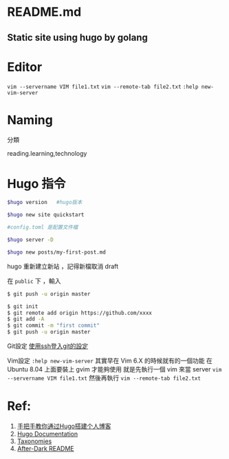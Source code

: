 # README.md

Static site using hugo by golang
---

# Editor 

`vim --servername VIM file1.txt`
`vim --remote-tab file2.txt`
`:help new-vim-server`


#  Naming

分類

reading.learning,technology



# Hugo 指令

```bash
$hugo version   #hugo版本

$hugo new site quickstart

#config.toml 是配置文件檔

$hugo server -D

$hugo new posts/my-first-post.md
```

hugo  重新建立新站 ，記得新檔取消 draft

在 `public` 下 ，輸入 

```bash
$ git push -u origin master
```

```bash
$ git init
$ git remote add origin https://github.com/xxxx
$ git add -A
$ git commit -m "first commit"
$ git push -u origin master
```

Git設定
[使用ssh登入git的設定](http://www.cnblogs.com/softidea/p/5448118.html)


Vim設定
`:help new-vim-server`
其實早在 Vim 6.X 的時候就有的一個功能
在 Ubuntu 8.04 上面要裝上 gvim 才能夠使用
就是先執行一個 vim 來當 server
`vim --servername VIM file1.txt`
然後再執行
`vim --remote-tab file2.txt`


# Ref:

1. [手把手教你通过Hugo搭建个人博客](http://www.jianshu.com/p/475110a1c811)
2. [Hugo Documentation](https://gohugo.io/documentation/)
3. [Taxonomies](https://gohugo.io/content-management/taxonomies/)
4. [After-Dark README](https://comfusion.github.io/after-dark/)

